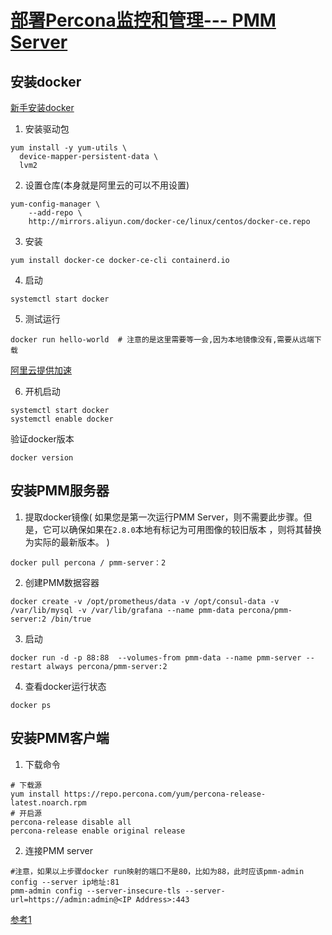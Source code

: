 # [部署Percona监控和管理--- PMM Server](https://www.cnblogs.com/yancun8141/articles/10837638.html)

## 安装docker

[新手安装docker](https://www.runoob.com/docker/centos-docker-install.html)

1. 安装驱动包

```shell
yum install -y yum-utils \
  device-mapper-persistent-data \
  lvm2
```

2. 设置仓库(本身就是阿里云的可以不用设置)

```shell
yum-config-manager \
    --add-repo \
    http://mirrors.aliyun.com/docker-ce/linux/centos/docker-ce.repo
```

3. 安装

```shell
yum install docker-ce docker-ce-cli containerd.io
```

4. 启动

```shell
systemctl start docker
```

5. 测试运行

```shell
docker run hello-world  # 注意的是这里需要等一会,因为本地镜像没有,需要从远端下载
```

[阿里云提供加速](https://cr.console.aliyun.com/cn-hangzhou/instances/mirrors)

6. 开机启动

```shell
systemctl start docker
systemctl enable docker
```

验证docker版本

```shell
docker version
```

## 安装PMM服务器

1. 提取docker镜像( 如果您是第一次运行PMM Server，则不需要此步骤。但是，它可以确保如果在`2.8.0`本地有标记为可用图像的较旧版本 ，则将其替换为实际的最新版本。 )

```shell
docker pull percona / pmm-server：2
```

2. 创建PMM数据容器

```shell
docker create -v /opt/prometheus/data -v /opt/consul-data -v /var/lib/mysql -v /var/lib/grafana --name pmm-data percona/pmm-server:2 /bin/true
```

3. 启动

```shell
docker run -d -p 88:88  --volumes-from pmm-data --name pmm-server --restart always percona/pmm-server:2
```

4. 查看docker运行状态

```shell
docker ps
```

## 安装PMM客户端

1. 下载命令

```shell
# 下载源
yum install https://repo.percona.com/yum/percona-release-latest.noarch.rpm
# 开启源
percona-release disable all
percona-release enable original release
```



2. 连接PMM server

```shell
#注意，如果以上步骤docker run映射的端口不是80，比如为88，此时应该pmm-admin config --server ip地址:81
pmm-admin config --server-insecure-tls --server-url=https://admin:admin@<IP Address>:443
```





[参考1](https://mritd.me/2020/01/21/set-up-percona-server/)

